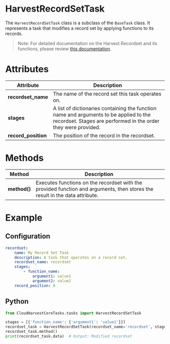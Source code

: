 # HarvestRecordSetTask
The `HarvestRecordSetTask` class is a subclass of the `BaseTask` class. It represents a task that modifies a record set by applying functions to its records.

> Note: For detailed documentation on the Harvest Recordset and its functions, please review [this documentation](../../CloudHarvestCoreTasks/data_model/README.md).

# Attributes
| Attribute           | Description                                                                                                                                             |
|---------------------|---------------------------------------------------------------------------------------------------------------------------------------------------------|
| **recordset_name**  | The name of the record set this task operates on.                                                                                                       |
| **stages**          | A list of dictionaries containing the function name and arguments to be applied to the recordset. Stages are performed in the order they were provided. |
| **record_position** | The position of the record in the recordset.                                                                                                            |

# Methods
| Method       | Description                                                                                                                 |
|--------------|-----------------------------------------------------------------------------------------------------------------------------|
| **method()** | Executes functions on the recordset with the provided function and arguments, then stores the result in the data attribute. |

# Example

## Configuration
```yaml
recordset:
    name: My Record Set Task
    description: A task that operates on a record set.
    recordset_name: recordset
    stages:
        - function_name:
            argument1: value1
            argument2: value2
    record_position: 0
```


## Python
```python
from CloudHarvestCoreTasks.tasks import HarvestRecordSetTask

stages = [{'function_name': {'argument1': 'value1'}}]
recordset_task = HarvestRecordSetTask(recordset_name='recordset', stages=stages)
recordset_task.method()
print(recordset_task.data)  # Output: Modified recordset
```